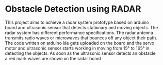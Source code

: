 <!DOCTYPE html>
<html>
<head>

</head>
<body>

<h1>Obstacle Detection using RADAR</h1>
<p>This project aims to achieve a radar system prototype based on arduino board and ultrasonic sensor  that detects stationary and moving objects. The radar system has different performance specifications. The radar antenna transmits radio waves or microwaves that bounces off any object their path. The code written on arduino ide gets uploaded on the board and the servo motor and ultrasonic sensor starts working in moving from 15° to 165° in detecting the objects. As soon as the ultrasonic sensor detects an obstacle a red mark waves are shown on the radar board</p>

</body>
</html>
